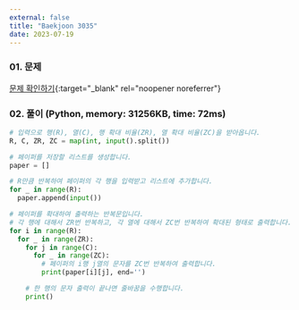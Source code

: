 ```yaml
---
external: false
title: "Baekjoon 3035"
date: 2023-07-19
---
```


### 01. 문제

[문제 확인하기](https://www.acmicpc.net/problem/3035){:target="_blank" rel="noopener noreferrer"}

### 02. 풀이 (Python, memory: 31256KB, time: 72ms)

```Python
# 입력으로 행(R), 열(C), 행 확대 비율(ZR), 열 확대 비율(ZC)을 받아옵니다.
R, C, ZR, ZC = map(int, input().split())

# 페이퍼를 저장할 리스트를 생성합니다.
paper = []

# R만큼 반복하여 페이퍼의 각 행을 입력받고 리스트에 추가합니다.
for _ in range(R):
  paper.append(input())

# 페이퍼를 확대하여 출력하는 반복문입니다.
# 각 행에 대해서 ZR번 반복하고, 각 열에 대해서 ZC번 반복하여 확대된 형태로 출력합니다.
for i in range(R):
  for _ in range(ZR):
    for j in range(C):
      for _ in range(ZC):
        # 페이퍼의 i행 j열의 문자를 ZC번 반복하여 출력합니다.
        print(paper[i][j], end='')

    # 한 행의 문자 출력이 끝나면 줄바꿈을 수행합니다.
    print()
```
